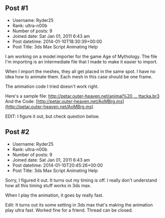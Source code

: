 ## Post #1
- Username: Ryder25
- Rank: ultra-n00b
- Number of posts: 9
- Joined date: Sat Jan 01, 2011 6:43 am
- Post datetime: 2014-01-10T18:30:39+00:00
- Post Title: 3ds Max Script Animating Help

I am working on a model importer for the game Age of Mythology. The file I'm importing is an intermediate file that I made to make it easier to import.

When I import the meshes, they all get placed in the same spot. I have no idea how to animate them. Each mesh in this case should be one frame.

The animation code I tried doesn't work right.

Here's a sample file: [http://petar.outer-heaven.net/animal%20 ... ttacka.br3](http://petar.outer-heaven.net/animal%20baboon%20attacka.br3)
And the Code: [http://petar.outer-heaven.net/AoMBrg.ms](http://petar.outer-heaven.net/AoMBrg.ms)

EDIT: I figure it out, but check question below.
## Post #2
- Username: Ryder25
- Rank: ultra-n00b
- Number of posts: 9
- Joined date: Sat Jan 01, 2011 6:43 am
- Post datetime: 2014-01-10T20:45:26+00:00
- Post Title: 3ds Max Script Animating Help

Sorry, I figured it out. It turns out my timing is off. I really don't understand how all this timing stuff works in 3ds max.

When I play the animation, it goes by really fast.

Edit: It turns out its some setting in 3ds max that's making the animation play ultra fast. Worked fine for a friend. Thread can be closed.
